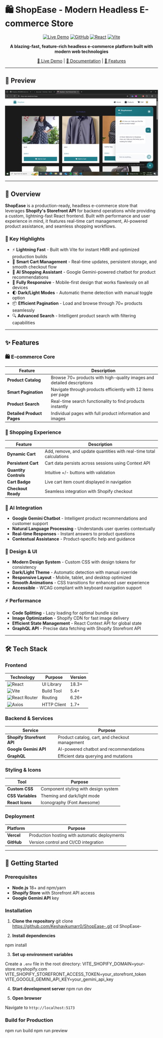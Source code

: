 
# 🛍️ ShopEase - Modern Headless E-commerce Store

<div align="center">

[![Live Demo](https://img.shields.io/badge/Live-Demo-brightgreen?style=for-the-badge&logo=vercel)](https://shop-ease-woad.vercel.app/)
[![GitHub](https://img.shields.io/badge/GitHub-Repository-blue?style=for-the-badge&logo=github)](https://github.com/Keshavkumarr0/ShopEase-)
[![React](https://img.shields.io/badge/React-18-61DAFB?style=for-the-badge&logo=react)](https://reactjs.org/)
[![Vite](https://img.shields.io/badge/Vite-5-646CFF?style=for-the-badge&logo=vite)](https://vitejs.dev/)

**A blazing-fast, feature-rich headless e-commerce platform built with modern web technologies**

[🚀 Live Demo](https://shop-ease-woad.vercel.app/) | [📖 Documentation](#installation) | [🎯 Features](#features)

</div>

---

## 📸 Preview

<div align="center">
  <img src="https://github.com/Keshavkumarr0/ShopEase-/blob/main/Screenshot%20(462).png"/>
</div>

---

## 🌟 Overview

**ShopEase** is a production-ready, headless e-commerce store that leverages **Shopify's Storefront API** for backend operations while providing a custom, lightning-fast React frontend. Built with performance and user experience in mind, it features real-time cart management, AI-powered product assistance, and seamless shopping workflows.

### 🎯 Key Highlights

- ⚡ **Lightning Fast** - Built with Vite for instant HMR and optimized production builds
- 🛒 **Smart Cart Management** - Real-time updates, persistent storage, and smooth checkout flow
- 🤖 **AI Shopping Assistant** - Google Gemini-powered chatbot for product recommendations
- 📱 **Fully Responsive** - Mobile-first design that works flawlessly on all devices
- 🌓 **Dark/Light Modes** - Automatic theme detection with manual toggle option
- 📦 **Efficient Pagination** - Load and browse through 70+ products seamlessly
- 🔍 **Advanced Search** - Intelligent product search with filtering capabilities

---

## ✨ Features

### 🛍️ E-commerce Core

| Feature | Description |
|---------|-------------|
| **Product Catalog** | Browse 70+ products with high-quality images and detailed descriptions |
| **Smart Pagination** | Navigate through products efficiently with 12 items per page |
| **Product Search** | Real-time search functionality to find products instantly |
| **Detailed Product Pages** | Individual pages with full product information and images |

### 🛒 Shopping Experience

| Feature | Description |
|---------|-------------|
| **Dynamic Cart** | Add, remove, and update quantities with real-time total calculations |
| **Persistent Cart** | Cart data persists across sessions using Context API |
| **Quantity Controls** | Intuitive +/- buttons with validation |
| **Cart Badge** | Live cart item count displayed in navigation |
| **Checkout Ready** | Seamless integration with Shopify checkout |

### 🤖 AI Integration

- **Google Gemini Chatbot** - Intelligent product recommendations and customer support
- **Natural Language Processing** - Understands user queries contextually
- **Real-time Responses** - Instant answers to product questions
- **Contextual Assistance** - Product-specific help and guidance

### 🎨 Design & UI

- **Modern Design System** - Custom CSS with design tokens for consistency
- **Dark/Light Theme** - Automatic detection with manual override
- **Responsive Layout** - Mobile, tablet, and desktop optimized
- **Smooth Animations** - CSS transitions for enhanced user experience
- **Accessible** - WCAG compliant with keyboard navigation support

### ⚡ Performance

- **Code Splitting** - Lazy loading for optimal bundle size
- **Image Optimization** - Shopify CDN for fast image delivery
- **Efficient State Management** - React Context API for global state
- **GraphQL API** - Precise data fetching with Shopify Storefront API

---

## 🛠️ Tech Stack

### Frontend

| Technology | Purpose | Version |
|------------|---------|---------|
| ![React](https://img.shields.io/badge/React-18-61DAFB?logo=react) | UI Library | 18.3+ |
| ![Vite](https://img.shields.io/badge/Vite-5-646CFF?logo=vite) | Build Tool | 5.4+ |
| ![React Router](https://img.shields.io/badge/React_Router-6-CA4245?logo=react-router) | Routing | 6.26+ |
| ![Axios](https://img.shields.io/badge/Axios-1.7-5A29E4?logo=axios) | HTTP Client | 1.7+ |

### Backend & Services

| Service | Purpose |
|---------|---------|
| **Shopify Storefront API** | Product catalog, cart, and checkout management |
| **Google Gemini API** | AI-powered chatbot and recommendations |
| **GraphQL** | Efficient data querying and mutations |

### Styling & Icons

| Tool | Purpose |
|------|---------|
| **Custom CSS** | Component styling with design system |
| **CSS Variables** | Theming and dark/light mode |
| **React Icons** | Iconography (Font Awesome) |

### Deployment

| Platform | Purpose |
|----------|---------|
| **Vercel** | Production hosting with automatic deployments |
| **GitHub** | Version control and CI/CD integration |

---

## 🚀 Getting Started

### Prerequisites

- **Node.js** 18+ and npm/yarn
- **Shopify Store** with Storefront API access
- **Google Gemini API** key

### Installation

1. **Clone the repository**
   git clone https://github.com/Keshavkumarr0/ShopEase-.git
cd ShopEase-

2. **Install dependencies**

npm install

3. **Set up environment variables**

Create a `.env` file in the root directory:
 VITE_SHOPIFY_DOMAIN=your-store.myshopify.com
VITE_SHOPIFY_STOREFRONT_ACCESS_TOKEN=your_storefront_token
VITE_GOOGLE_GEMINI_API_KEY=your_gemini_api_key


4. **Start development server**
  npm run dev

5. **Open browser**

Navigate to `http://localhost:5173`

### Build for Production
npm run build
npm run preview


